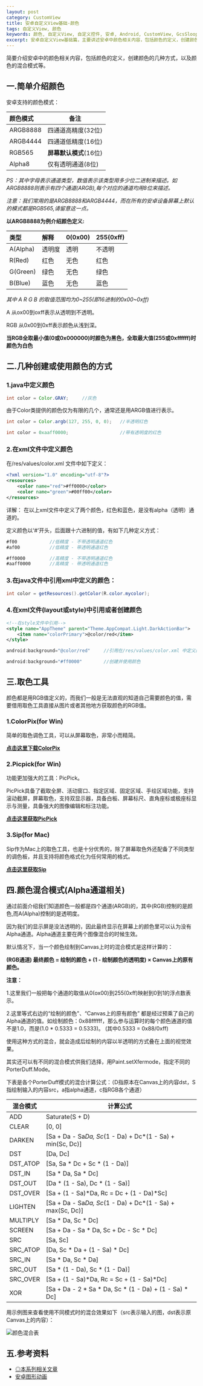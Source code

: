 ```yaml
---
layout: post
category: CustomView
title: 安卓自定义View基础-颜色
tags: 自定义View, 颜色
keywords: 颜色, 自定义View, 自定义控件, 安卓, Android, CustomView, GcsSloop
excerpt: 安卓自定义View基础篇，主要讲述安卓中颜色相关内容，包括颜色的定义，创建颜色的方式，以及颜色的混合模式等。
---
```


简要介绍安卓中的颜色相关内容，包括颜色的定义，创建颜色的几种方式，以及颜色的混合模式等。

## 一.简单介绍颜色

安卓支持的颜色模式：

| 颜色模式     | 备注              |
| :------- | --------------- |
| ARGB8888 | 四通道高精度(32位)     |
| ARGB4444 | 四通道低精度(16位)     |
| RGB565   | **屏幕默认模式**(16位) |
| Alpha8   | 仅有透明通道(8位)      |

*PS：其中字母表示通道类型，数值表示该类型用多少位二进制来描述。如ARGB8888则表示有四个通道(ARGB),每个对应的通道均用8位来描述。*

*注意：我们常用的是ARGB8888和ARGB4444，而在所有的安卓设备屏幕上默认的模式都是RGB565,请留意这一点。*

**以ARGB8888为例介绍颜色定义:**

| 类型       | 解释   | 0(0x00) | 255(0xff) |
| :------- | :--- | :------ | :-------- |
| A(Alpha) | 透明度  | 透明      | 不透明       |
| R(Red)   | 红色   | 无色      | 红色        |
| G(Green) | 绿色   | 无色      | 绿色        |
| B(Blue)  | 蓝色   | 无色      | 蓝色        |

*其中 A R G B 的取值范围均为0~255(即16进制的0x00~0xff)*

A 从ox00到oxff表示从透明到不透明。

RGB 从0x00到0xff表示颜色从浅到深。

**当RGB全取最小值(0或0x000000)时颜色为黑色，全取最大值(255或0xffffff)时颜色为白色**

## 二.几种创建或使用颜色的方式

### 1.java中定义颜色

``` java
int color = Color.GRAY;     //灰色
```

  由于Color类提供的颜色仅为有限的几个，通常还是用ARGB值进行表示。

``` java
int color = Color.argb(127, 255, 0, 0);   //半透明红色

int color = 0xaaff0000;                   //带有透明度的红色
```

### 2.在xml文件中定义颜色

在/res/values/color.xml 文件中如下定义：

``` xml
<?xml version="1.0" encoding="utf-8"?>
<resources>
    <color name="red">#ff0000</color>
    <color name="green">#00ff00</color>
</resources>
```

详解： 在以上xml文件中定义了两个颜色，红色和蓝色，是没有alpha（透明）通道的。

定义颜色以‘#’开头，后面跟十六进制的值，有如下几种定义方式：

``` java
#f00            //低精度 - 不带透明通道红色
#af00           //低精度 - 带透明通道红色

#ff0000         //高精度 - 不带透明通道红色
#aaff0000       //高精度 - 带透明通道红色
```

### 3.在java文件中引用xml中定义的颜色：

``` java
int color = getResources().getColor(R.color.mycolor);
```

### 4.在xml文件(layout或style)中引用或者创建颜色

``` xml
<!--在style文件中引用-->
<style name="AppTheme" parent="Theme.AppCompat.Light.DarkActionBar">
    <item name="colorPrimary">@color/red</item>
</style>
```

``` java
android:background="@color/red"     //引用在/res/values/color.xml 中定义的颜色

android:background="#ff0000"        //创建并使用颜色
```

## 三.取色工具

颜色都是用RGB值定义的，而我们一般是无法直观的知道自己需要颜色的值，需要借用取色工具直接从图片或者其他地方获取颜色的RGB值。

### 1.ColorPix(for Win)

简单的取色调色工具，可以从屏幕取色，非常小而精简。

**[点击这里下载ColorPix](http://www.colorschemer.com/ColorPix.exe)**

### 2.Picpick(for Win)

功能更加强大的工具：PicPick。

PicPick具备了截取全屏、活动窗口、指定区域、固定区域、手绘区域功能，支持滚动截屏，屏幕取色，支持双显示器，具备白板、屏幕标尺、直角座标或极座标显示与测量，具备强大的图像编辑和标注功能。

**[点击这里获取PicPick](http://ngwin.com/picpick)**

### 3.Sip(for Mac)

Sip作为Mac上的取色工具，也是十分优秀的，除了屏幕取色外还配备了不同类型的调色板，并且支持将颜色格式化为任何常用的格式。

**[点击这里获取Sip](https://itunes.apple.com/us/app/sip/id507257563?mt=12)**


## 四.颜色混合模式(Alpha通道相关)

通过前面介绍我们知道颜色一般都是四个通道(ARGB)的，其中(RGB)控制的是颜色,而A(Alpha)控制的是透明度。

因为我们的显示屏是没法透明的，因此最终显示在屏幕上的颜色里可以认为没有Alpha通道。Alpha通道主要在两个图像混合的时候生效。

默认情况下，当一个颜色绘制到Canvas上时的混合模式是这样计算的：

**(RGB通道) 最终颜色 = 绘制的颜色 + (1 - 绘制颜色的透明度) × Canvas上的原有颜色。**

<b>注意：</b>

1.这里我们一般把每个通道的取值从0(ox00)到255(0xff)映射到0到1的浮点数表示。

2.这里等式右边的“绘制的颜色"、“Canvas上的原有颜色” 都是经过预乘了自己的Alpha通道的值。如绘制颜色：0x88ffffff，那么参与运算时的每个颜色通道的值不是1.0，而是(1.0 * 0.5333 = 0.5333)。  (其中0.5333 = 0x88/0xff)

使用这种方式的混合，就会造成后绘制的内容以半透明的方式叠在上面的视觉效果。

其实还可以有不同的混合模式供我们选择，用Paint.setXfermode，指定不同的PorterDuff.Mode。

下表是各个PorterDuff模式的混合计算公式：（D指原本在Canvas上的内容dst，S指绘制输入的内容src，a指alpha通道，c指RGB各个通道）

| 混合模式     | 计算公式                                     |
| -------- | ---------------------------------------- |
| ADD      | Saturate(S + D)                          |
| CLEAR    | [0, 0]                                   |
| DARKEN   | [Sa + Da - Sa*Da, Sc*(1 - Da) + Dc*(1 - Sa) + min(Sc, Dc)] |
| DST      | [Da, Dc]                                 |
| DST_ATOP | [Sa, Sa * Dc + Sc * (1 - Da)]            |
| DST_IN   | [Sa * Da, Sa * Dc]                       |
| DST_OUT  | [Da * (1 - Sa), Dc * (1 - Sa)]           |
| DST_OVER | [Sa + (1 - Sa)*Da, Rc = Dc + (1 - Da)*Sc] |
| LIGHTEN  | [Sa + Da - Sa*Da, Sc*(1 - Da) + Dc*(1 - Sa) + max(Sc, Dc)] |
| MULTIPLY | [Sa * Da, Sc * Dc]                       |
| SCREEN   | [Sa + Da - Sa * Da, Sc + Dc - Sc * Dc]   |
| SRC      | [Sa, Sc]                                 |
| SRC_ATOP | [Da, Sc * Da + (1 - Sa) * Dc]            |
| SRC_IN   | [Sa * Da, Sc * Da]                       |
| SRC_OUT  | [Sa * (1 - Da), Sc * (1 - Da)]           |
| SRC_OVER | [Sa + (1 - Sa)*Da, Rc = Sc + (1 - Sa)*Dc] |
| XOR      | [Sa + Da - 2 * Sa * Da, Sc * (1 - Da) + (1 - Sa) * Dc] |

用示例图来查看使用不同模式时的混合效果如下（src表示输入的图，dst表示原Canvas上的内容）：

![颜色混合表](http://ww4.sinaimg.cn/large/005Xtdi2gw1f1wa0f0mzjj30hh0fsjt8.jpg)


## 五.参考资料

* [◎本系列相关文章](http://www.gcssloop.com/customview/CustomViewIndex/)
* [安卓图形动画](http://www.cnblogs.com/zhucai/p/android-graphics-animation.html)

